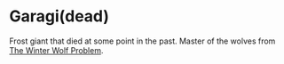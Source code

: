 # Garagi(dead)

Frost giant that died at some point in the past. Master of the wolves from [The Winter Wolf Problem](../Quests/Completed/The%20Winter%20Wolf%20Problem.md).